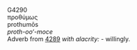 <body>
  <p>G4290<br>  προθύμως  <br> prothumōs  <br><i>proth-oo‘-moce </i><br>Adverb from <a href="g4289.htm">4289</a>  <i>with</i> <i>alacrity:</i> - willingly.<br></p>
 </body>